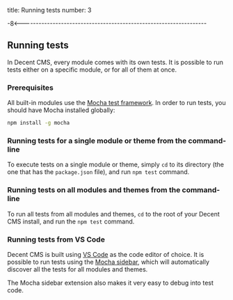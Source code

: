 title: Running tests
number: 3

-8<------------------------------------------------------------------

## Running tests

In Decent CMS, every module comes with its own tests.
It is possible to run tests either on a specific module, or for all of them at once.

### Prerequisites

All built-in modules use the [Mocha test framework](https://mochajs.org/).
In order to run tests, you should have Mocha installed globally:

```bash
npm install -g mocha
```

### Running tests for a single module or theme from the command-line

To execute tests on a single module or theme, simply `cd` to its directory
(the one that has the `package.json` file), and run `npm test` command.

### Running tests on all modules and themes from the command-line

To run all tests from all modules and themes, `cd` to the root of your Decent CMS
install, and run the `npm test` command.

### Running tests from VS Code

Decent CMS is built using [VS Code](https://code.visualstudio.com/) as the code editor of choice.
It is possible to run tests using the [Mocha sidebar](https://marketplace.visualstudio.com/items?itemName=maty.vscode-mocha-sidebar),
which will automatically discover all the tests for all modules and themes.

The Mocha sidebar extension also makes it very easy to debug into test code.
